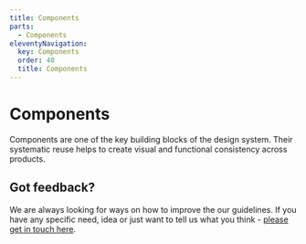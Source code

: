 ```yaml
---
title: Components
parts:
  - Components
eleventyNavigation:
  key: Components
  order: 40
  title: Components
---
```


# Components

Components are one of the key building blocks of the design system. Their systematic reuse helps to create visual and functional consistency across products.

## Got feedback?

We are always looking for ways on how to improve the our guidelines. If you have any specific need, idea or just want to tell us what you think - [please get in touch here](https://github.com/ing-bank/lion/blob/master/CONTRIBUTING.md).
